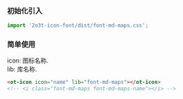 
### 初始化引入

```js
import '2o3t-icon-font/dist/font-md-maps.css';
```

### 简单使用

<ot-notice color="info">
icon: 图标名称.
<br>
lib: 库名称.
</ot-notice>

```html
<ot-icon icon="name" lib="font-md-maps"></ot-icon>
<!-- <i class="font-md-maps font-md-maps-name"></i> -->
```
